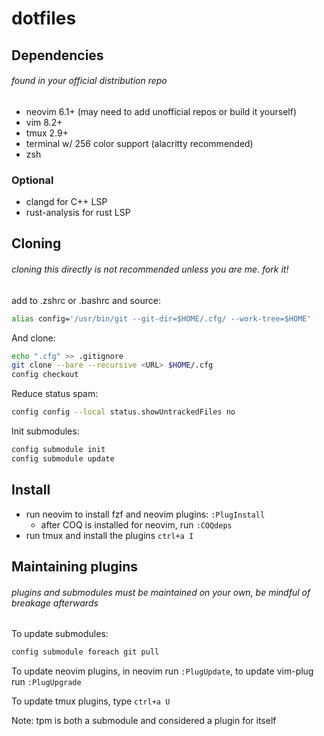 # dotfiles

## Dependencies
###### found in your official distribution repo

* neovim 6.1+ (may need to add unofficial repos or build it yourself)
* vim 8.2+
* tmux 2.9+
* terminal w/ 256 color support (alacritty recommended)
* zsh

### Optional

* clangd for C++ LSP
* rust-analysis for rust LSP

## Cloning
###### cloning this directly is not recommended unless you are me. fork it!

add to .zshrc or .bashrc and source:
```bash
alias config='/usr/bin/git --git-dir=$HOME/.cfg/ --work-tree=$HOME'
```

And clone:
```bash
echo ".cfg" >> .gitignore
git clone --bare --recursive <URL> $HOME/.cfg
config checkout
```

Reduce status spam:
```bash
config config --local status.showUntrackedFiles no
```

Init submodules:
```bash
config submodule init
config submodule update
```

## Install
* run neovim to install fzf and neovim plugins: `:PlugInstall`
    * after COQ is installed for neovim, run `:COQdeps`
* run tmux and install the plugins `ctrl+a I`

## Maintaining plugins
###### plugins and submodules must be maintained on your own, be mindful of breakage afterwards

To update submodules:
```bash
config submodule foreach git pull
```

To update neovim plugins, in neovim run `:PlugUpdate`, to update vim-plug run `:PlugUpgrade`

To update tmux plugins, type `ctrl+a U`

Note: tpm is both a submodule and considered a plugin for itself

